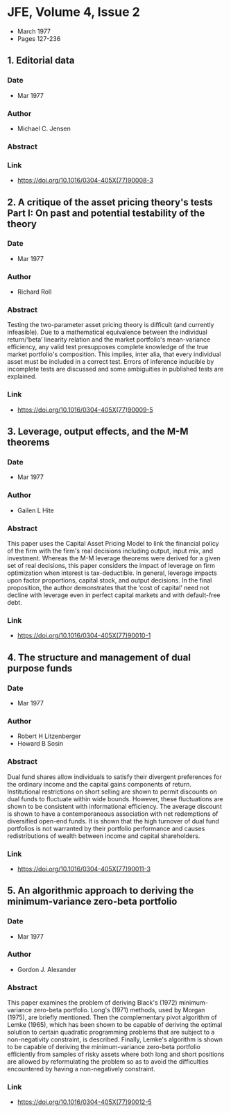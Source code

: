 # JFE, Volume 4, Issue 2
- March 1977
- Pages 127-236

## 1. Editorial data
### Date
- Mar 1977
### Author
- Michael C. Jensen
### Abstract

### Link
- https://doi.org/10.1016/0304-405X(77)90008-3

## 2. A critique of the asset pricing theory's tests Part I: On past and potential testability of the theory
### Date
- Mar 1977
### Author
- Richard Roll
### Abstract
Testing the two-parameter asset pricing theory is difficult (and currently infeasible). Due to a mathematical equivalence between the individual return/‘beta’ linearity relation and the market portfolio's mean-variance efficiency, any valid test presupposes complete knowledge of the true market portfolio's composition. This implies, inter alia, that every individual asset must be included in a correct test. Errors of inference inducible by incomplete tests are discussed and some ambiguities in published tests are explained.
### Link
- https://doi.org/10.1016/0304-405X(77)90009-5

## 3. Leverage, output effects, and the M-M theorems
### Date
- Mar 1977
### Author
- Gailen L Hite
### Abstract
This paper uses the Capital Asset Pricing Model to link the financial policy of the firm with the firm's real decisions including output, input mix, and investment. Whereas the M-M leverage theorems were derived for a given set of real decisions, this paper considers the impact of leverage on firm optimization when interest is tax-deductible. In general, leverage impacts upon factor proportions, capital stock, and output decisions. In the final proposition, the author demonstrates that the ‘cost of capital’ need not decline with leverage even in perfect capital markets and with default-free debt.
### Link
- https://doi.org/10.1016/0304-405X(77)90010-1

## 4. The structure and management of dual purpose funds
### Date
- Mar 1977
### Author
- Robert H Litzenberger
- Howard B Sosin
### Abstract
Dual fund shares allow individuals to satisfy their divergent preferences for the ordinary income and the capital gains components of return. Institutional restrictions on short selling are shown to permit discounts on dual funds to fluctuate within wide bounds. However, these fluctuations are shown to be consistent with informational efficiency. The average discount is shown to have a contemporaneous association with net redemptions of diversified open-end funds. It is shown that the high turnover of dual fund portfolios is not warranted by their portfolio performance and causes redistributions of wealth between income and capital shareholders.
### Link
- https://doi.org/10.1016/0304-405X(77)90011-3

## 5. An algorithmic approach to deriving the minimum-variance zero-beta portfolio
### Date
- Mar 1977
### Author
- Gordon J. Alexander
### Abstract
This paper examines the problem of deriving Black's (1972) minimum-variance zero-beta portfolio. Long's (1971) methods, used by Morgan (1975), are briefly mentioned. Then the complementary pivot algorithm of Lemke (1965), which has been shown to be capable of deriving the optimal solution to certain quadratic programming problems that are subject to a non-negativity constraint, is described. Finally, Lemke's algorithm is shown to be capable of deriving the minimum-variance zero-beta portfolio efficiently from samples of risky assets where both long and short positions are allowed by reformulating the problem so as to avoid the difficulties encountered by having a non-negatively constraint.
### Link
- https://doi.org/10.1016/0304-405X(77)90012-5

